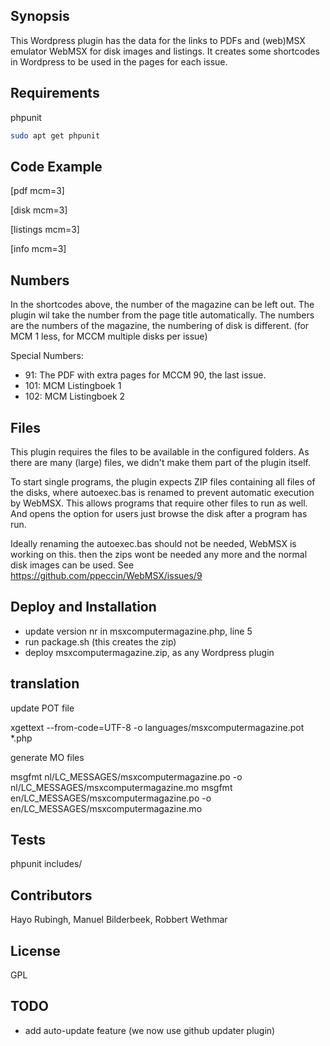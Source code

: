 ## Synopsis

This Wordpress plugin has the data for the links to PDFs and (web)MSX emulator WebMSX for disk images and listings.
It creates some shortcodes in Wordpress to be used in the pages for each issue.

## Requirements

phpunit

```bash
sudo apt get phpunit
```

## Code Example

[pdf mcm=3]

[disk mcm=3]

[listings mcm=3]

[info mcm=3]


## Numbers

In the shortcodes above, the number of the magazine can be left out. The plugin
wil take the number from the page title automatically. The numbers are the numbers of the
magazine, the numbering of disk is different. (for MCM 1 less, for MCCM multiple disks per issue)

Special Numbers:
- 91: The PDF with extra pages for MCCM 90, the last issue.
- 101: MCM Listingboek 1
- 102: MCM Listingboek 2


## Files

This plugin requires the files to be available in the configured folders.
As there are many (large) files, we didn't make them part of the plugin itself.

To start single programs, the plugin expects ZIP files containing all files of 
the disks, where autoexec.bas is renamed to prevent automatic execution by WebMSX.
This allows programs that require other files to run as well. And opens the option
for users just browse the disk after a program has run.

Ideally renaming the autoexec.bas should not be needed, WebMSX is working on this.
then the zips wont be needed any more and the normal disk images can be used.
See https://github.com/ppeccin/WebMSX/issues/9

## Deploy and Installation

- update version nr in msxcomputermagazine.php, line 5
- run package.sh (this creates the zip)
- deploy msxcomputermagazine.zip, as any Wordpress plugin


## translation

update POT file

xgettext --from-code=UTF-8 -o languages/msxcomputermagazine.pot *.php

generate MO files

msgfmt nl/LC_MESSAGES/msxcomputermagazine.po -o nl/LC_MESSAGES/msxcomputermagazine.mo
msgfmt en/LC_MESSAGES/msxcomputermagazine.po -o en/LC_MESSAGES/msxcomputermagazine.mo


## Tests

phpunit includes/


## Contributors

Hayo Rubingh, Manuel Bilderbeek, Robbert Wethmar


## License

GPL


## TODO
- add auto-update feature (we now use github updater plugin)
